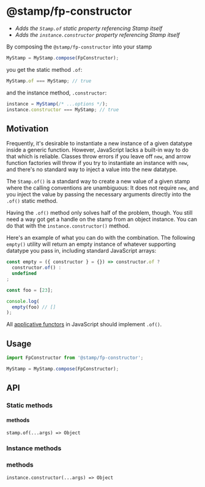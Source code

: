 # @stamp/fp-constructor

* _Adds the `Stamp.of` static property referencing Stamp itself_
* _Adds the `instance.constructor` property referencing Stamp itself_

By composing the `@stamp/fp-constructor` into your stamp
```js
MyStamp = MyStamp.compose(FpConstructor);
```
you get the static method `.of`:
```js
MyStamp.of === MyStamp; // true
```

and the instance method, `.constructor`:
```js
instance = MyStamp(/* ...options */);
instance.constructor === MyStamp; // true
```

## Motivation

Frequently, it's desirable to instantiate a new instance of a given datatype inside a generic function. However, JavaScript lacks a built-in way to do that which is reliable. Classes throw errors if you leave off `new`, and arrow function factories will throw if you try to instantiate an instance with `new`, and there's no standard way to inject a value into the new datatype.

The `Stamp.of()` is a standard way to create a new value of a given stamp where the calling conventions are unambiguous: It does not require `new`, and you inject the value by passing the necessary arguments directly into the `.of()` static method.

Having the `.of()` method only solves half of the problem, though. You still need a way got get a handle on the stamp from an object instance. You can do that with the `instance.constructor()` method.

Here's an example of what you can do with the combination. The following `empty()` utility will return an empty instance of whatever supporting datatype you pass in, including standard JavaScript arrays:

```js
const empty = ({ constructor } = {}) => constructor.of ?
  constructor.of() :
  undefined
;

const foo = [23];

console.log(
  empty(foo) // []
);
```

All [applicative functors](https://github.com/fantasyland/fantasy-land#applicative) in JavaScript should implement `.of()`.

## Usage

```js
import FpConstructor from '@stamp/fp-constructor';

MyStamp = MyStamp.compose(FpConstructor);
```

## API

### Static methods

#### methods
`stamp.of(...args) => Object`

### Instance methods

### methods
`instance.constructor(...args) => Object`
